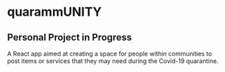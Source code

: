 # quarammUNITY

## Personal Project in Progress

A React app aimed at creating a space for people within communities to post items or services that they may need during the Covid-19 quarantine.
